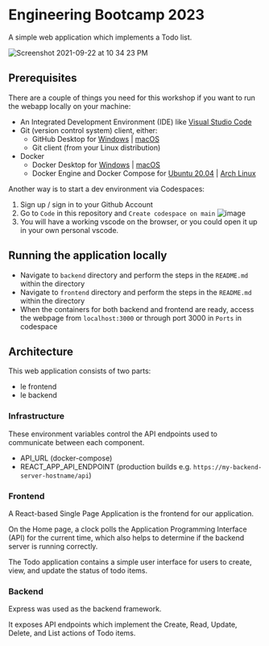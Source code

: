 # Engineering Bootcamp 2023

A simple web application which implements a Todo list.

![Screenshot 2021-09-22 at 10 34 23 PM](https://user-images.githubusercontent.com/710625/134364024-524fa9f5-fddc-4110-a6fc-98ad32cb25b0.png)

## Prerequisites
There are a couple of things you need for this workshop if you want to run the webapp locally on your machine:
- An Integrated Development Environment (IDE) like [Visual Studio Code](https://code.visualstudio.com/download)
- Git (version control system) client, either:
  - GitHub Desktop for [Windows](https://desktop.github.com) | [macOS](https://desktop.github.com)
  - Git client (from your Linux distribution)
- Docker
  - Docker Desktop for [Windows](https://docs.docker.com/desktop/windows/install/) | [macOS](https://docs.docker.com/desktop/mac/install/)
  - Docker Engine and Docker Compose for [Ubuntu 20.04](https://www.digitalocean.com/community/tutorials/how-to-install-and-use-docker-compose-on-ubuntu-20-04) | [Arch Linux](https://wiki.archlinux.org/title/docker)

Another way is to start a dev environment via Codespaces:
1. Sign up / sign in to your Github Account
2. Go to `Code` in this repository and `Create codespace on main`
![image](https://github.com/Tingweiftw/gt-engineering-bootcamp-2023/assets/27615296/66ef16ea-55da-4d7e-9623-0e85a45fcab6)
3. You will have a working vscode on the browser, or you could open it up in your own personal vscode.


## Running the application locally
- Navigate to `backend` directory and perform the steps in the `README.md` within the directory
- Navigate to `frontend` directory and perform the steps in the `README.md` within the directory
- When the containers for both backend and frontend are ready, access the webpage from `localhost:3000` or through port 3000 in `Ports` in codespace

## Architecture

This web application consists of two parts:
- le frontend
- le backend

### Infrastructure
These environment variables control the API endpoints used to communicate between each component.
- API_URL (docker-compose)
- REACT_APP_API_ENDPOINT (production builds e.g. `https://my-backend-server-hostname/api`)

### Frontend
A React-based Single Page Application is the frontend for our application.

On the Home page, a clock polls the Application Programming Interface (API) for the current time, which also helps to determine if the backend server is running correctly.

The Todo application contains a simple user interface for users to create, view, and update the status of todo items.

### Backend
Express was used as the backend framework.

It exposes API endpoints which implement the Create, Read, Update, Delete, and List actions of Todo items.
